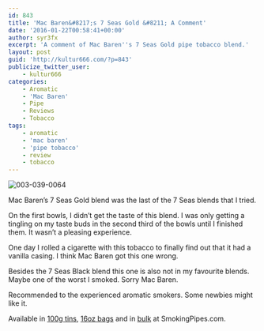 ```yaml
---
id: 843
title: 'Mac Baren&#8217;s 7 Seas Gold &#8211; A Comment'
date: '2016-01-22T00:58:41+00:00'
author: syr3fx
excerpt: 'A comment of Mac Baren''s 7 Seas Gold pipe tobacco blend.'
layout: post
guid: 'http://kultur666.com/?p=843'
publicize_twitter_user:
    - kultur666
categories:
    - Aromatic
    - 'Mac Baren'
    - Pipe
    - Reviews
    - Tobacco
tags:
    - aromatic
    - 'mac baren'
    - 'pipe tobacco'
    - review
    - tobacco
---
```


![003-039-0064](http://localhost:8080/wp-content/uploads/2016/01/003-039-0064.jpg)

Mac Baren’s 7 Seas Gold blend was the last of the 7 Seas blends that I tried.

On the first bowls, I didn’t get the taste of this blend. I was only getting a tingling on my taste buds in the second third of the bowls until I finished them. It wasn’t a pleasing experience.

One day I rolled a cigarette with this tobacco to finally find out that it had a vanilla casing. I think Mac Baren got this one wrong.

Besides the 7 Seas Black blend this one is also not in my favourite blends. Maybe one of the worst I smoked. Sorry Mac Baren.

Recommended to the experienced aromatic smokers. Some newbies might like it.

Available in [100g tins](http://www.smokingpipes.com/tobacco/by-maker/mac-baren/moreinfo.cfm?product_id=70212), [16oz bags](http://www.smokingpipes.com/tobacco/by-maker/mac-baren/moreinfo.cfm?product_id=70215) and in [bulk](http://www.smokingpipes.com/tobacco/by-maker/mac-baren/bulk/moreinfo.cfm?product_id=70219) at SmokingPipes.com.